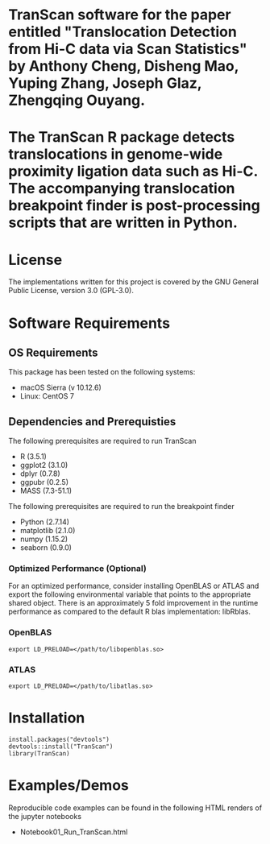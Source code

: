 # TranScan software for the paper entitled "Translocation Detection from Hi-C data via Scan Statistics" by Anthony Cheng, Disheng Mao, Yuping Zhang, Joseph Glaz, Zhengqing Ouyang.

# The TranScan R package detects translocations in genome-wide proximity ligation data such as Hi-C. The accompanying translocation breakpoint finder is post-processing scripts that are written in Python.

# License
The implementations written for this project is covered by the GNU General Public License, version 3.0 (GPL-3.0).

# Software Requirements

## OS Requirements
This package has been tested on the following systems:
+ macOS Sierra (v 10.12.6)
+ Linux: CentOS 7

## Dependencies and Prerequisties
The following prerequisites are required to run TranScan
+ R (3.5.1)
+ ggplot2 (3.1.0)
+ dplyr (0.7.8)
+ ggpubr (0.2.5)
+ MASS (7.3-51.1)

The following prerequisites are required to run the breakpoint finder
+ Python (2.7.14)
+ matplotlib (2.1.0)
+ numpy (1.15.2)
+ seaborn (0.9.0)

### Optimized Performance (Optional)
For an optimized performance, consider installing OpenBLAS or ATLAS and export
the following environmental variable that points to the appropriate shared object.
There is an approximately 5 fold improvement in the runtime performance as compared
to the default R blas implementation: libRblas.

### OpenBLAS
```
export LD_PRELOAD=</path/to/libopenblas.so>
```

### ATLAS
```
export LD_PRELOAD=</path/to/libatlas.so>
```

# Installation

```
install.packages("devtools")
devtools::install("TranScan")
library(TranScan)
```

# Examples/Demos
Reproducible code examples can be found in the following HTML renders of the jupyter notebooks
+ Notebook01_Run_TranScan.html


